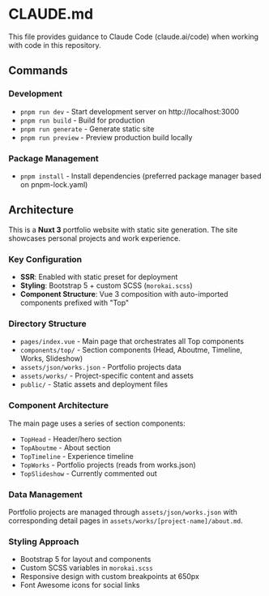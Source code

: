 # CLAUDE.md

This file provides guidance to Claude Code (claude.ai/code) when working with code in this repository.

## Commands

### Development
- `pnpm run dev` - Start development server on http://localhost:3000
- `pnpm run build` - Build for production
- `pnpm run generate` - Generate static site
- `pnpm run preview` - Preview production build locally

### Package Management
- `pnpm install` - Install dependencies (preferred package manager based on pnpm-lock.yaml)

## Architecture

This is a **Nuxt 3** portfolio website with static site generation. The site showcases personal projects and work experience.

### Key Configuration
- **SSR**: Enabled with static preset for deployment
- **Styling**: Bootstrap 5 + custom SCSS (`morokai.scss`)
- **Component Structure**: Vue 3 composition with auto-imported components prefixed with "Top"

### Directory Structure
- `pages/index.vue` - Main page that orchestrates all Top components
- `components/top/` - Section components (Head, Aboutme, Timeline, Works, Slideshow)
- `assets/json/works.json` - Portfolio projects data
- `assets/works/` - Project-specific content and assets
- `public/` - Static assets and deployment files

### Component Architecture
The main page uses a series of section components:
- `TopHead` - Header/hero section
- `TopAboutme` - About section  
- `TopTimeline` - Experience timeline
- `TopWorks` - Portfolio projects (reads from works.json)
- `TopSlideshow` - Currently commented out

### Data Management
Portfolio projects are managed through `assets/json/works.json` with corresponding detail pages in `assets/works/[project-name]/about.md`.

### Styling Approach
- Bootstrap 5 for layout and components
- Custom SCSS variables in `morokai.scss`
- Responsive design with custom breakpoints at 650px
- Font Awesome icons for social links